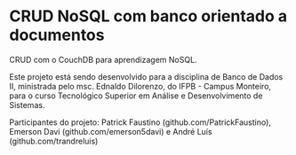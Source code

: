 ﻿# CRUD NoSQL com banco orientado a documentos

CRUD com o CouchDB para aprendizagem NoSQL.

Este projeto está sendo desenvolvido para a disciplina de Banco de Dados II,
ministrada pelo msc. Ednaldo Dilorenzo, do IFPB - Campus Monteiro, para
o curso Tecnológico Superior em Análise e Desenvolvimento de Sistemas.

Participantes do projeto: Patrick Faustino (github.com/PatrickFaustino), Emerson Davi (github.com/emerson5davi) e André Luís (github.com/trandreluis)
